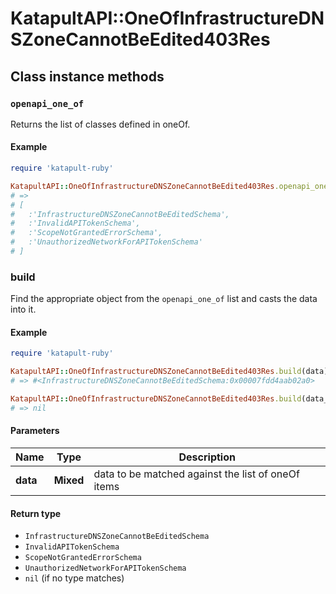 # KatapultAPI::OneOfInfrastructureDNSZoneCannotBeEdited403Res

## Class instance methods

### `openapi_one_of`

Returns the list of classes defined in oneOf.

#### Example

```ruby
require 'katapult-ruby'

KatapultAPI::OneOfInfrastructureDNSZoneCannotBeEdited403Res.openapi_one_of
# =>
# [
#   :'InfrastructureDNSZoneCannotBeEditedSchema',
#   :'InvalidAPITokenSchema',
#   :'ScopeNotGrantedErrorSchema',
#   :'UnauthorizedNetworkForAPITokenSchema'
# ]
```

### build

Find the appropriate object from the `openapi_one_of` list and casts the data into it.

#### Example

```ruby
require 'katapult-ruby'

KatapultAPI::OneOfInfrastructureDNSZoneCannotBeEdited403Res.build(data)
# => #<InfrastructureDNSZoneCannotBeEditedSchema:0x00007fdd4aab02a0>

KatapultAPI::OneOfInfrastructureDNSZoneCannotBeEdited403Res.build(data_that_doesnt_match)
# => nil
```

#### Parameters

| Name | Type | Description |
| ---- | ---- | ----------- |
| **data** | **Mixed** | data to be matched against the list of oneOf items |

#### Return type

- `InfrastructureDNSZoneCannotBeEditedSchema`
- `InvalidAPITokenSchema`
- `ScopeNotGrantedErrorSchema`
- `UnauthorizedNetworkForAPITokenSchema`
- `nil` (if no type matches)

